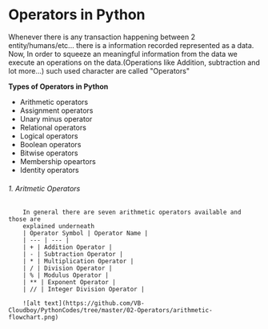 # Operators in Python
Whenever there is any transaction happening between 2 entity/humans/etc... there is a information 
recorded represented as a data. Now, In order to squeeze an meaningful information from the data 
we execute an operations on the data.(Operations like Addition, subtraction and lot more...)
such used character are called "Operators"


**Types of Operators in Python**
- Arithmetic operators
- Assignment operators
- Unary minus operator
- Relational operators
- Logical operators
- Boolean operators
- Bitwise operators
- Membership opeartors
- Identity operators

###### 1. Aritmetic Operators
```
	In general there are seven arithmetic operators available and those are 
	explained underneath
	| Operator Symbol | Operator Name |
	| --- | --- |
	| + | Addition Operator |
	| - | Subtraction Operator |
	| * | Multiplication Operator |
	| / | Division Operator |
	| % | Modulus Operator |
	| ** | Exponent Operator |
	| // | Integer Division Operator |

	![alt text](https://github.com/VB-Cloudboy/PythonCodes/tree/master/02-Operators/arithmetic-flowchart.png)

```